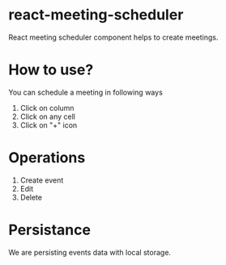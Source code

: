 # react-meeting-scheduler
React meeting scheduler component helps to create meetings.

# How to use?
You can schedule a meeting in following ways
1. Click on column
2. Click on any cell
3. Click on "+" icon

# Operations
1. Create event
2. Edit 
3. Delete

# Persistance
We are persisting events data with local storage.
